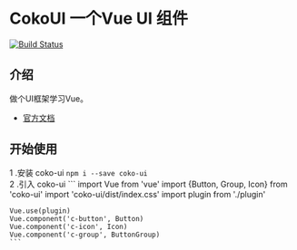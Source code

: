 # CokoUI 一个Vue UI 组件

[![Build Status](https://travis-ci.org/a379351939/coko-UI.svg?branch=master)](https://travis-ci.org/a379351939/gulu-demo)

## 介绍

做个UI框架学习Vue。
- [官方文档](https://a379351939.github.io/coko-UI/)

## 开始使用

1 .安装 coko-ui
    ```
    npm i --save coko-ui
    ```   
2 .引入 coko-ui
    ```
    import Vue from 'vue'
    import {Button, Group, Icon} from  'coko-ui'
    import 'coko-ui/dist/index.css'
    import plugin from './plugin'
    
    Vue.use(plugin)
    Vue.component('c-button', Button)
    Vue.component('c-icon', Icon)
    Vue.component('c-group', ButtonGroup)
    ``` 

